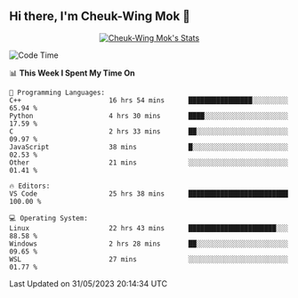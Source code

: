 ## Hi there, I'm Cheuk-Wing Mok 👋

<!--
**mozro0327/mozro0327** is a ✨ _special_ ✨ repository because its `README.md` (this file) appears on your GitHub profile.

Here are some ideas to get you started:

- 🔭 I’m currently working on ...
- 🌱 I’m currently learning ...
- 👯 I’m looking to collaborate on ...
- 🤔 I’m looking for help with ...
- 💬 Ask me about ...
- 📫 How to reach me: ...
- 😄 Pronouns: ...
- ⚡ Fun fact: ...
-->

<p align="center">
  <a href="https://github.com/mozro0327" class="rich-diff-level-one">
    <img src="https://github-readme-stats.vercel.app/api?username=mozro0327&title_color=333&text_color=777" alt="Cheuk-Wing Mok's Stats" >
    <!-- &hide=issues
    <img src="https://github-readme-stats.vercel.app/api?username=mozro0327&hide=issues&title_color=333&text_color=777" alt="Cheuk-Wing Mok's Stats" >
    -->
  </a>
</p>

<!--START_SECTION:waka-->
![Code Time](http://img.shields.io/badge/Code%20Time-1%2C607%20hrs%201%20min-blue)

📊 **This Week I Spent My Time On** 

```text
💬 Programming Languages: 
C++                      16 hrs 54 mins      ████████████████░░░░░░░░░   65.94 % 
Python                   4 hrs 30 mins       ████░░░░░░░░░░░░░░░░░░░░░   17.59 % 
C                        2 hrs 33 mins       ██░░░░░░░░░░░░░░░░░░░░░░░   09.97 % 
JavaScript               38 mins             █░░░░░░░░░░░░░░░░░░░░░░░░   02.53 % 
Other                    21 mins             ░░░░░░░░░░░░░░░░░░░░░░░░░   01.41 % 

🔥 Editors: 
VS Code                  25 hrs 38 mins      █████████████████████████   100.00 % 

💻 Operating System: 
Linux                    22 hrs 43 mins      ██████████████████████░░░   88.58 % 
Windows                  2 hrs 28 mins       ██░░░░░░░░░░░░░░░░░░░░░░░   09.65 % 
WSL                      27 mins             ░░░░░░░░░░░░░░░░░░░░░░░░░   01.77 % 
```


 Last Updated on 31/05/2023 20:14:34 UTC
<!--END_SECTION:waka-->

